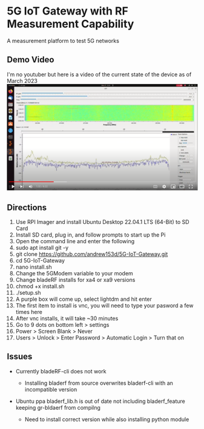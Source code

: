 # 5G IoT Gateway with RF Measurement Capability
A measurement platform to test 5G networks

## Demo Video
I'm no youtuber but here is a video of the current state of the device as of March 2023
[![5G Demo](media/screenshot_youtube.png)](https://youtu.be/Gw4qhBvPAFY)

## Directions
1. Use RPI Imager and install Ubuntu Desktop 22.04.1 LTS (64-Bit) to SD Card
2. Install SD card, plug in, and follow prompts to start up the Pi
3. Open the command line and enter the following
4. sudo apt install git -y
5. git clone https://github.com/andrew153d/5G-IoT-Gateway.git
6. cd 5G-IoT-Gateway
7. nano install.sh
8. Change the 5GModem variable to your modem
9. Change bladeRF installs for xa4 or xa9 versions
10. chmod +x install.sh
11.  ./setup.sh
12. A purple box will come up, select lightdm and hit enter
13. The first item to install is vnc, you will need to type your pasword a few times here
14. After vnc installs, it will take ~30 minutes
15. Go to 9 dots on bottom left > settings
16. Power > Screen Blank > Never
17. Users > Unlock > Enter Password > Automatic Login > Turn that on


## Issues
* Currently bladeRF-cli does not work
  * Installing bladerf from source overwrites bladerf-cli with an incompatible version

* Ubuntu ppa bladerf_lib.h is out of date not including bladerf_feature keeping gr-bldaerf from compilng
  * Need to install correct version while also installing python module
